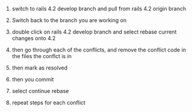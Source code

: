 1) switch to rails 4.2 develop branch and pull from rails 4.2 origin branch

2) Switch back to the branch you are working on

3) double click on rails 4.2 develop branch and select rebase current changes onto 4.2

4) then go through each of the conflicts, and remove the conflict code in the files the conflct is in

5) then mark as resolved

6) then you commit

7) select continue rebase

8) repeat steps for each conflict
